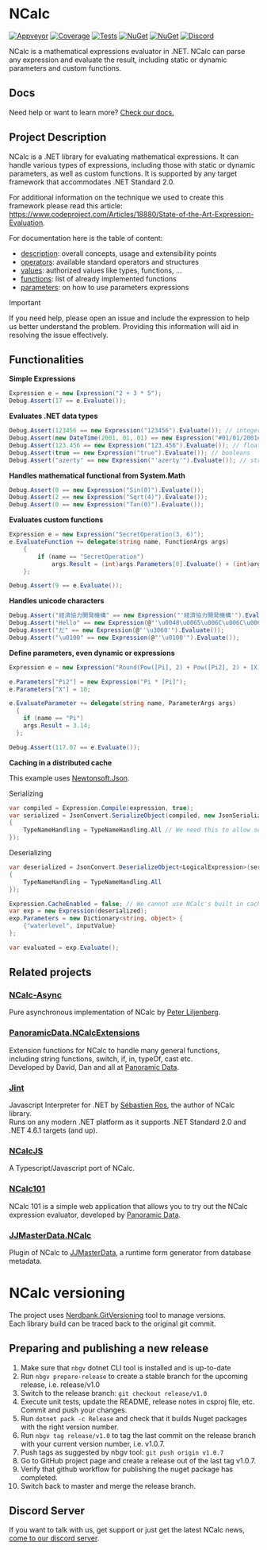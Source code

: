 # NCalc

[![Appveyor](https://img.shields.io/appveyor/ci/yallie/ncalc.svg)](https://ci.appveyor.com/project/yallie/ncalc)
[![Coverage](https://img.shields.io/codecov/c/github/ncalc/ncalc.svg)](https://codecov.io/gh/ncalc/ncalc)
[![Tests](https://img.shields.io/appveyor/tests/yallie/ncalc.svg)](https://ci.appveyor.com/project/yallie/ncalc/build/tests)
[![NuGet](https://img.shields.io/nuget/v/NCalcSync.svg?label=nuget%20unsigned
)](https://nuget.org/packages/NCalcSync)
[![NuGet](https://img.shields.io/nuget/v/NCalcSync.signed.svg?label=nuget%20signed
)](https://nuget.org/packages/NCalcSync.signed)
[![Discord](https://img.shields.io/discord/1237181265426387005?logo=discord&logoColor=white&label=%20&labelColor=%23697EC4&color=%237289DA
)](https://discord.gg/TeJkmXbqFk)

NCalc is a mathematical expressions evaluator in .NET. NCalc can parse any expression and evaluate the result, including static or dynamic parameters and custom functions.

## Docs
Need help or want to learn more? [Check our docs.](https://ncalc.github.io/ncalc/articles/Index.html)

## Project Description

NCalc is a .NET library for evaluating mathematical expressions. It can handle various types of expressions, including those with static or dynamic parameters, as well as custom functions.
It is supported by any target framework that accommodates .NET Standard 2.0.

For additional information on the technique we used to create this framework please read this article: https://www.codeproject.com/Articles/18880/State-of-the-Art-Expression-Evaluation.

For documentation here is the table of content:
* [description](https://github.com/ncalc/ncalc/wiki/Description): overall concepts, usage and extensibility points
* [operators](https://github.com/ncalc/ncalc/wiki/Operators): available standard operators and structures
* [values](https://github.com/ncalc/ncalc/wiki/Values): authorized values like types, functions, ...
* [functions](https://github.com/ncalc/ncalc/wiki/Functions): list of already implemented functions
* [parameters](https://github.com/ncalc/ncalc/wiki/Parameters): on how to use parameters expressions

> [!IMPORTANT]
> If you need help, please open an issue and include the expression to help us better understand the problem. 
> Providing this information will aid in resolving the issue effectively.

## Functionalities
**Simple Expressions**

```c#
Expression e = new Expression("2 + 3 * 5");
Debug.Assert(17 == e.Evaluate());
```

**Evaluates .NET data types**

```c#
Debug.Assert(123456 == new Expression("123456").Evaluate()); // integers
Debug.Assert(new DateTime(2001, 01, 01) == new Expression("#01/01/2001#").Evaluate()); // date and times
Debug.Assert(123.456 == new Expression("123.456").Evaluate()); // floating point numbers
Debug.Assert(true == new Expression("true").Evaluate()); // booleans
Debug.Assert("azerty" == new Expression("'azerty'").Evaluate()); // strings
```

**Handles mathematical functional from System.Math**

```c#
Debug.Assert(0 == new Expression("Sin(0)").Evaluate());
Debug.Assert(2 == new Expression("Sqrt(4)").Evaluate());
Debug.Assert(0 == new Expression("Tan(0)").Evaluate());
```

**Evaluates custom functions**

```c#
Expression e = new Expression("SecretOperation(3, 6)");
e.EvaluateFunction += delegate(string name, FunctionArgs args)
    {
        if (name == "SecretOperation")
            args.Result = (int)args.Parameters[0].Evaluate() + (int)args.Parameters[1].Evaluate();
    };

Debug.Assert(9 == e.Evaluate());
```

**Handles unicode characters**

```c#
Debug.Assert("経済協力開発機構" == new Expression("'経済協力開発機構'").Evaluate());
Debug.Assert("Hello" == new Expression(@"'\u0048\u0065\u006C\u006C\u006F'").Evaluate());
Debug.Assert("だ" == new Expression(@"'\u3060'").Evaluate());
Debug.Assert("\u0100" == new Expression(@"'\u0100'").Evaluate());
```

**Define parameters, even dynamic or expressions**

```c#
Expression e = new Expression("Round(Pow([Pi], 2) + Pow([Pi2], 2) + [X], 2)");

e.Parameters["Pi2"] = new Expression("Pi * [Pi]");
e.Parameters["X"] = 10;

e.EvaluateParameter += delegate(string name, ParameterArgs args)
  {
    if (name == "Pi")
    args.Result = 3.14;
  };

Debug.Assert(117.07 == e.Evaluate());
```

**Caching in a distributed cache**

This example uses [Newtonsoft.Json](https://www.nuget.org/packages/Newtonsoft.Json/).

Serializing
```c#
var compiled = Expression.Compile(expression, true);
var serialized = JsonConvert.SerializeObject(compiled, new JsonSerializerSettings
{
    TypeNameHandling = TypeNameHandling.All // We need this to allow serializing abstract classes
});
```

Deserializing
```c#
var deserialized = JsonConvert.DeserializeObject<LogicalExpression>(serialized, new JsonSerializerSettings
{
    TypeNameHandling = TypeNameHandling.All
});

Expression.CacheEnabled = false; // We cannot use NCalc's built in cache at the same time.
var exp = new Expression(deserialized);
exp.Parameters = new Dictionary<string, object> {
    {"waterlevel", inputValue}
};

var evaluated = exp.Evaluate();
```

## Related projects

### [NCalc-Async](https://github.com/ncalc/ncalc-async/)

Pure asynchronous implementation of NCalc by [Peter Liljenberg](https://github.com/petli).

### [PanoramicData.NCalcExtensions](https://github.com/panoramicdata/PanoramicData.NCalcExtensions)

Extension functions for NCalc to handle many general functions,  
including string functions, switch, if, in, typeOf, cast etc.  
Developed by David, Dan and all at [Panoramic Data](https://github.com/panoramicdata).

### [Jint](https://github.com/sebastienros/jint)

Javascript Interpreter for .NET by [Sébastien Ros](https://github.com/sebastienros), the author of NCalc library.  
Runs on any modern .NET platform as it supports .NET Standard 2.0 and .NET 4.6.1 targets (and up).

### [NCalcJS](https://github.com/thomashambach/ncalcjs)

A Typescript/Javascript port of NCalc.

### [NCalc101](https://ncalc101.magicsuite.net)

NCalc 101 is a simple web application that allows you to try out the NCalc expression evaluator, developed by [Panoramic Data](https://github.com/panoramicdata).

### [JJMasterData.NCalc](https://md.jjconsulting.tech/articles/plugins/ncalc.html)

Plugin of NCalc to [JJMasterData](https://github.com/jjconsulting/jjmasterdata), a runtime form generator from database metadata.

# NCalc versioning

The project uses [Nerdbank.GitVersioning](https://github.com/dotnet/Nerdbank.GitVersioning) tool to manage versions.  
Each library build can be traced back to the original git commit.

## Preparing and publishing a new release

1. Make sure that `nbgv` dotnet CLI tool is installed and is up-to-date
2. Run `nbgv prepare-release` to create a stable branch for the upcoming release, i.e. release/v1.0
3. Switch to the release branch: `git checkout release/v1.0`
4. Execute unit tests, update the README, release notes in csproj file, etc. Commit and push your changes.
5. Run `dotnet pack -c Release` and check that it builds Nuget packages with the right version number.
6. Run `nbgv tag release/v1.0` to tag the last commit on the release branch with your current version number, i.e. v1.0.7.
7. Push tags as suggested by nbgv tool: `git push origin v1.0.7`
8. Go to GitHub project page and create a release out of the last tag v1.0.7.
9. Verify that github workflow for publishing the nuget package has completed.
10. Switch back to master and merge the release branch.

## Discord Server

If you want to talk with us, get support or just get the latest NCalc news, [come to our discord server](https://discord.gg/TeJkmXbqFk).
